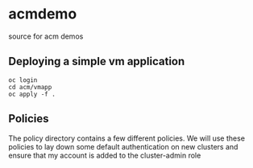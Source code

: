 # acmdemo
source for acm demos

## Deploying a simple vm application

```
oc login
cd acm/vmapp
oc apply -f .
```



## Policies

The policy directory contains a few different policies. We will use these policies to lay down some default authentication on new clusters and ensure that my account is added to the cluster-admin role